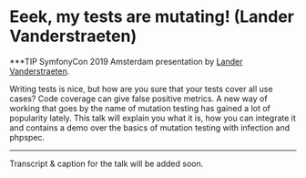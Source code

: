 # Eeek, my tests are mutating! (Lander Vanderstraeten)

***TIP
SymfonyCon 2019 Amsterdam presentation by [Lander Vanderstraeten](https://connect.symfony.com/api/alternates/12a431a4-414d-4f78-8ccf-db51f8cada55).

Writing tests is nice, but how are you sure that your tests cover all use cases? Code coverage can give false positive metrics. A new way of working that goes by the name of mutation testing has gained a lot of popularity lately. This talk will explain you what it is, how you can integrate it and contains a demo over the basics of mutation testing with infection and phpspec.
***

Transcript & caption for the talk will be added soon.